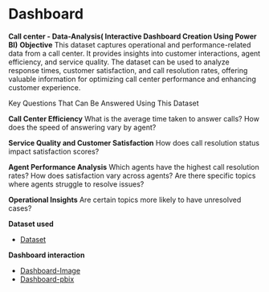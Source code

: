 # Dashboard
**Call center - Data-Analysis( Interactive Dashboard Creation Using Power BI)**
**Objective**
This dataset captures operational and performance-related data from a call center. It provides insights into customer interactions, agent efficiency, and service quality. The dataset can be used to analyze response times, customer satisfaction, and call resolution rates, offering valuable information for optimizing call center performance and enhancing customer experience.

Key Questions That Can Be Answered Using This Dataset

**Call Center Efficiency**
What is the average time taken to answer calls?
How does the speed of answering vary by agent?

**Service Quality and Customer Satisfaction**
How does call resolution status impact satisfaction scores?

**Agent Performance Analysis**
Which agents have the highest call resolution rates?
How does satisfaction vary across agents?
Are there specific topics where agents struggle to resolve issues?

**Operational Insights**
Are certain topics more likely to have unresolved cases?

**Dataset used**
- <a href="https://github.com/OMKar-dev-source/Dashboards/blob/main/01%20Call-Center-Dataset.xlsx">Dataset</a>

**Dashboard interaction**
- <a href="https://github.com/OMKar-dev-source/Dashboards/blob/main/PWC%20-%20Call%20center.png">Dashboard-Image</a>
- <a href="https://github.com/OMKar-dev-source/Dashboards/blob/main/Forage%20PWC.pbix">Dashboard-pbix</a>
